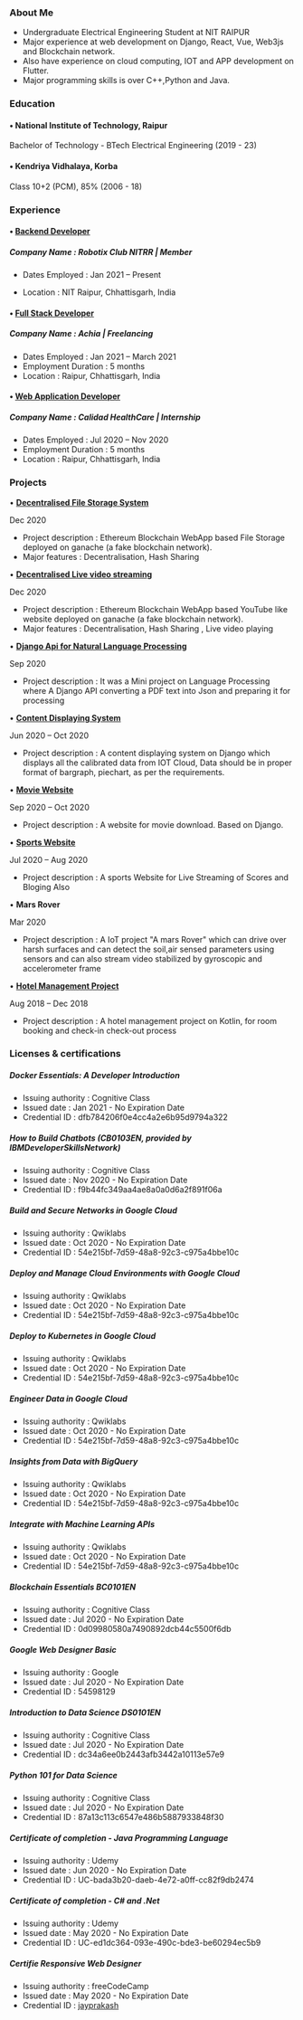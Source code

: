 ### About Me


- Undergraduate Electrical Engineering Student at NIT RAIPUR
- Major experience at web development on Django, React, Vue, Web3js and Blockchain network.
- Also have experience on cloud computing, IOT and APP development on Flutter.
- Major programming skills is over C++,Python and Java.


### Education

#### • National Institute of Technology, Raipur


Bachelor of Technology - BTech
Electrical Engineering (2019 - 23)

#### • Kendriya Vidhalaya, Korba 


Class 10+2 (PCM), 85%
(2006 - 18)


### Experience 

#### • [**Backend Developer**](/images/0001.jpg)

##### Company Name : Robotix Club NITRR | Member
- Dates Employed : Jan 2021 – Present
<!-- - Employment Duration : 5 months -->
- Location : NIT Raipur, Chhattisgarh, India

#### • [**Full Stack Developer**](/images/0001.jpg)

##### Company Name : Achia | Freelancing
- Dates Employed : Jan 2021 – March 2021
- Employment Duration : 5 months
- Location : Raipur, Chhattisgarh, India

#### • [**Web Application Developer**](/images/0001.jpg)

##### Company Name : Calidad HealthCare | Internship
- Dates Employed : Jul 2020 – Nov 2020
- Employment Duration : 5 months
- Location : Raipur, Chhattisgarh, India


### Projects

• [**Decentralised File Storage System**](https://github.com/jayprakash02/Ethereum-dropbox-clone)


Dec 2020
- Project description : Ethereum Blockchain WebApp based File Storage deployed on ganache (a fake blockchain network). 
- Major features : Decentralisation, Hash Sharing

• [**Decentralised Live video streaming**](https://github.com/jayprakash02/Etherum-Youtube-Clone)


Dec 2020
- Project description : Ethereum Blockchain WebApp based YouTube like website deployed on ganache (a fake blockchain network). 
- Major features : Decentralisation, Hash Sharing , Live video playing

• [**Django Api for Natural Language Processing**](https://github.com/jayprakash02/CVchallenge)


Sep 2020
- Project description : It was a Mini project on Language Processing where A Django API converting a PDF text into Json and preparing it for processing

• [**Content Displaying System**](https://github.com/jayprakash02/Calidad-Dashboard)


Jun 2020 – Oct 2020
- Project description : A content displaying system on Django which displays all the calibrated data from IOT Cloud, Data should be in proper format of bargraph, piechart, as per the requirements.

• [**Movie Website**](https://github.com/jayprakash02/Django-MovieWebsite)


Sep 2020 – Oct 2020
- Project description : A website for movie download. Based on Django.

• [**Sports Website**](https://github.com/jayprakash02/LiveSportsWebApp)


Jul 2020 – Aug 2020
- Project description : A sports Website for Live Streaming of Scores and Bloging Also

• **Mars Rover**


Mar 2020
- Project description : A IoT project "A mars Rover" which can drive over harsh surfaces and can detect the soil,air sensed parameters using sensors and can also stream video stabilized by gyroscopic and accelerometer frame

• [**Hotel Management Project**](https://github.com/jayprakash02/hotelmanagement)


Aug 2018 – Dec 2018
- Project description : A hotel management project on Kotlin, for room booking and check-in check-out process


### Licenses & certifications

##### Docker Essentials: A Developer Introduction


- Issuing authority : Cognitive Class
- Issued date : Jan 2021 - No Expiration Date
- Credential ID : dfb784206f0e4cc4a2e6b95d9794a322


##### How to Build Chatbots (CB0103EN, provided by IBMDeveloperSkillsNetwork)


- Issuing authority : Cognitive Class
- Issued date : Nov 2020 - No Expiration Date
- Credential ID : f9b44fc349aa4ae8a0a0d6a2f891f06a


##### Build and Secure Networks in Google Cloud


- Issuing authority : Qwiklabs
- Issued date : Oct 2020 - No Expiration Date
- Credential ID : 54e215bf-7d59-48a8-92c3-c975a4bbe10c


##### Deploy and Manage Cloud Environments with Google Cloud


- Issuing authority : Qwiklabs
- Issued date : Oct 2020 - No Expiration Date
- Credential ID : 54e215bf-7d59-48a8-92c3-c975a4bbe10c


##### Deploy to Kubernetes in Google Cloud


- Issuing authority : Qwiklabs
- Issued date : Oct 2020 - No Expiration Date
- Credential ID : 54e215bf-7d59-48a8-92c3-c975a4bbe10c


##### Engineer Data in Google Cloud


- Issuing authority : Qwiklabs
- Issued date : Oct 2020 - No Expiration Date
- Credential ID : 54e215bf-7d59-48a8-92c3-c975a4bbe10c


##### Insights from Data with BigQuery


- Issuing authority : Qwiklabs
- Issued date : Oct 2020 - No Expiration Date
- Credential ID : 54e215bf-7d59-48a8-92c3-c975a4bbe10c


##### Integrate with Machine Learning APIs


- Issuing authority : Qwiklabs
- Issued date : Oct 2020 - No Expiration Date
- Credential ID : 54e215bf-7d59-48a8-92c3-c975a4bbe10c


##### Blockchain Essentials BC0101EN


- Issuing authority : Cognitive Class
- Issued date : Jul 2020 - No Expiration Date
- Credential ID : 0d09980580a7490892dcb44c5500f6db


##### Google Web Designer Basic


- Issuing authority : Google
- Issued date : Jul 2020 - No Expiration Date
- Credential ID : 54598129


##### Introduction to Data Science DS0101EN


- Issuing authority : Cognitive Class
- Issued date : Jul 2020 - No Expiration Date
- Credential ID : dc34a6ee0b2443afb3442a10113e57e9


##### Python 101 for Data Science


- Issuing authority : Cognitive Class
- Issued date : Jul 2020 - No Expiration Date
- Credential ID : 87a13c113c6547e486b5887933848f30


##### Certificate of completion - Java Programming Language


- Issuing authority : Udemy
- Issued date : Jun 2020 - No Expiration Date
- Credential ID : UC-bada3b20-daeb-4e72-a0ff-cc82f9db2474


##### Certificate of completion - C# and .Net


- Issuing authority : Udemy
- Issued date : May 2020 - No Expiration Date
- Credential ID : UC-ed1dc364-093e-490c-bde3-be60294ec5b9


##### Certifie Responsive Web Designer


- Issuing authority : freeCodeCamp
- Issued date : May 2020 - No Expiration Date
- Credential ID : [jayprakash](https://freecodecamp.org/certification/jay_prakash/responsive-web-design)

